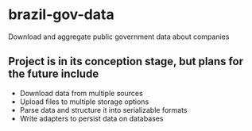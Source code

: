 # brazil-gov-data

Download and aggregate public government data about companies

## Project is in its conception stage, but plans for the future include
- Download data from multiple sources
- Upload files to multiple storage options
- Parse data and structure it into serializable formats
- Write adapters to persist data on databases
